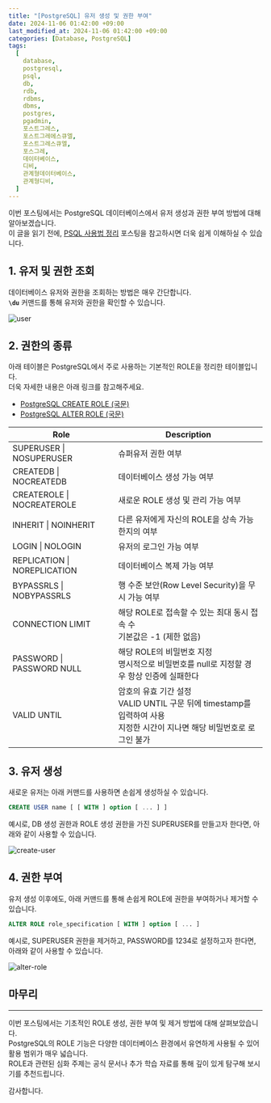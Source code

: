 ```yaml
---
title: "[PostgreSQL] 유저 생성 및 권한 부여"
date: 2024-11-06 01:42:00 +09:00
last_modified_at: 2024-11-06 01:42:00 +09:00
categories: [Database, PostgreSQL]
tags:
  [
    database,
    postgresql,
    psql,
    db,
    rdb,
    rdbms,
    dbms,
    postgres,
    pgadmin,
    포스트그레스,
    포스트그레에스큐엘,
    포스트그레스큐엘,
    포스그레,
    데이터베이스,
    디비,
    관계형데이터베이스,
    관계형디비,
  ]
---
```


이번 포스팅에서는 PostgreSQL 데이터베이스에서 유저 생성과 권한 부여 방법에 대해 알아보겠습니다.  
이 글을 읽기 전에, [PSQL 사용법 정리](https://devpro.kr/posts/PSQL-%EC%82%AC%EC%9A%A9%EB%B2%95-%EC%A0%95%EB%A6%AC/) 포스팅을 참고하시면 더욱 쉽게 이해하실 수 있습니다.  

## 1. 유저 및 권한 조회
데이터베이스 유저와 권한을 조회하는 방법은 매우 간단합니다.  
**`\du`** 커맨드를 통해 유저와 권한을 확인할 수 있습니다.  

![user](https://github.com/user-attachments/assets/08b1e94e-a5fc-48a3-841e-fb6462592fac)  

## 2. 권한의 종류
아래 테이블은 PostgreSQL에서 주로 사용하는 기본적인 ROLE을 정리한 테이블입니다.  
더욱 자세한 내용은 아래 링크를 참고해주세요.  
* [PostgreSQL CREATE ROLE (국문)](https://postgresql.kr/docs/11/sql-createrole.html)  
* [PostgreSQL ALTER ROLE (국문)](https://postgresql.kr/docs/11/sql-alterrole.html) 

|Role|Description|
|------|------|
|SUPERUSER \| NOSUPERUSER|슈퍼유저 권한 여부|
|CREATEDB \| NOCREATEDB|데이터베이스 생성 가능 여부|
|CREATEROLE \| NOCREATEROLE|새로운 ROLE 생성 및 관리 가능 여부|
|INHERIT \| NOINHERIT|다른 유저에게 자신의 ROLE을 상속 가능한지의 여부|
|LOGIN \| NOLOGIN|유저의 로그인 가능 여부|
|REPLICATION \| NOREPLICATION|데이터베이스 복제 가능 여부|
|BYPASSRLS \| NOBYPASSRLS|행 수준 보안(Row Level Security)을 무시 가능 여부|
|CONNECTION LIMIT|해당 ROLE로 접속할 수 있는 최대 동시 접속 수 <br> 기본값은 -1 (제한 없음)|
|PASSWORD \| PASSWORD NULL|해당 ROLE의 비밀번호 지정 <br> 명시적으로 비밀번호를 null로 지정할 경우 항상 인증에 실패한다|
|VALID UNTIL|암호의 유효 기간 설정 <br> VALID UNTIL 구문 뒤에 timestamp를 입력하여 사용 <br> 지정한 시간이 지나면 해당 비밀번호로 로그인 불가|

## 3. 유저 생성
새로운 유저는 아래 커맨드를 사용하면 손쉽게 생성하실 수 있습니다.  
```sql
CREATE USER name [ [ WITH ] option [ ... ] ]
```

예시로, DB 생성 권한과 ROLE 생성 권한을 가진 SUPERUSER를 만들고자 한다면, 아래와 같이 사용할 수 있습니다.  

![create-user](https://github.com/user-attachments/assets/79dc3e81-4cdd-4f32-af95-5711e04dbc99)  

## 4. 권한 부여
유저 생성 이후에도, 아래 커맨드를 통해 손쉽게 ROLE에 권한을 부여하거나 제거할 수 있습니다.  
```sql
ALTER ROLE role_specification [ WITH ] option [ ... ]
```

예시로, SUPERUSER 권한을 제거하고, PASSWORD를 1234로 설정하고자 한다면, 아래와 같이 사용할 수 있습니다.  

![alter-role](https://github.com/user-attachments/assets/60c98d17-c032-40f6-8eeb-1ff0c1d0c91c)  

## 마무리
---
이번 포스팅에서는 기초적인 ROLE 생성, 권한 부여 및 제거 방법에 대해 살펴보았습니다.  
PostgreSQL의 ROLE 기능은 다양한 데이터베이스 환경에서 유연하게 사용될 수 있어 활용 범위가 매우 넓습니다.  
ROLE과 관련된 심화 주제는 공식 문서나 추가 학습 자료를 통해 깊이 있게 탐구해 보시기를 추천드립니다.  

감사합니다.  
